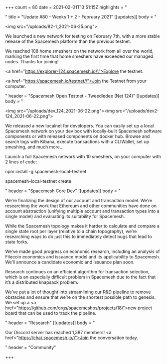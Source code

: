 +++
count = 80
date = 2021-02-01T13:51:15Z
highlights = "<p></p>"
title = "Update #80 - Weeks 1 + 2 - February 2021"
[[updates]]
body = "<p><img src=\"/uploads/82-1_2021-06-25.png\"></p><p>We launched a new network for testing on February 7th, with a more stable release of the Spacemesh platform than the previous testnet.</p><p>We reached 108 home smeshers on the network from all over the world, marking the first time that home smeshers have exceeded our managed nodes. Thanks for joining!</p><p><a href=\"https://explorer-124.spacemesh.io/\">Explore the testnet</a>.</p><p><a href=\"https://spacemesh.io/testnet/\">Join the Testnet from your computer</a>.</p>"
header = "Spacemesh Open Testnet - Tweedledee (Net 124)"
[[updates]]
body = "<p><img src=\"/uploads/dev_124_2021-06-22.png\"><img src=\"/uploads/dev2-124_2021-06-22.png\"></p><p>We released a new localnet for developers. You can easily set up a local Spacemesh network on your dev box with locally-built Spacemesh software components or with released components on docker hub. Browse and search logs with Kibana, execute transactions with a CLIWallet, set up smeshing, and much more…</p><p>Launch a full Spacemesh network with 10 smeshers, on your computer with 2 lines of code:</p><p>npm install -g spacemesh-local-testnet</p><p>spacemesh-local-testnet create</p>"
header = "Spacemesh Core Dev"
[[updates]]
body = "<p>We’re finalizing the design of our account and transaction model. We’re researching the work that Ethereum and other communities have done on account abstraction (unifying multiple account and transaction types into a single model) and evaluating its suitability for Spacemesh.</p><p>While the Spacemesh topology makes it harder to calculate and compare a single state root per layer (relative to a chain topography), we’re researching ways to do just this to immediately detect bugs that lead to state forks.</p><p>We’ve made good progress on economic research, including an analysis of Filecoin economics and issuance model and its applicability to Spacemesh. We’ll announce a candidate economic and issuance plan soon.</p><p>Research continues on an efficient algorithm for transaction selection, which is an especially difficult problem in Spacemesh due to the fact that it’s a distributed knapsack problem.</p><p>We’ve put a lot of thought into streamlining our R&amp;D pipeline to remove obstacles and ensure that we’re on the shortest possible path to genesis. We set up a <a href=\"https://github.com/orgs/spacemeshos/projects/18\">new project board</a> that can be used to track the pipeline.</p>"
header = "Research"
[[updates]]
body = "<p>Our Discord server has reached 1,387 members! <a href=\"https://chat.spacemesh.io/\">Join the conversation today</a>.</p>"
header = "Community"

+++
